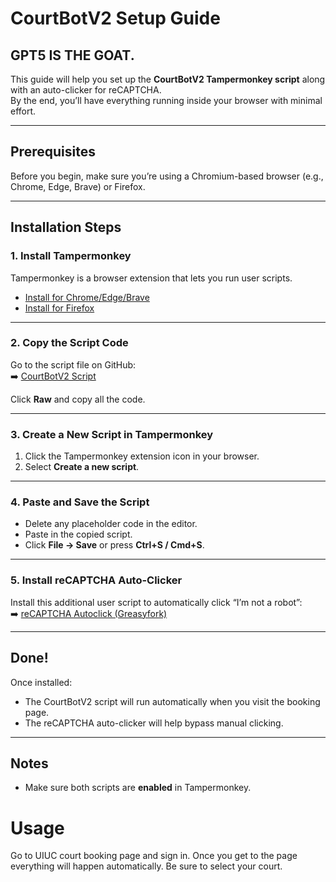 # CourtBotV2 Setup Guide

## GPT5 IS THE GOAT.

This guide will help you set up the **CourtBotV2 Tampermonkey script** along with an auto-clicker for reCAPTCHA.  
By the end, you’ll have everything running inside your browser with minimal effort.

---

## Prerequisites
Before you begin, make sure you’re using a Chromium-based browser (e.g., Chrome, Edge, Brave) or Firefox.

---

## Installation Steps

### 1. Install Tampermonkey
Tampermonkey is a browser extension that lets you run user scripts.  
- [Install for Chrome/Edge/Brave](https://www.tampermonkey.net/?ext=dhdg&browser=chrome)  
- [Install for Firefox](https://www.tampermonkey.net/?ext=dhdg&browser=firefox)  

---

### 2. Copy the Script Code
Go to the script file on GitHub:  
➡️ [CourtBotV2 Script](https://github.com/ryantmk518/CourtBotV2/blob/main/Bot.js)

Click **Raw** and copy all the code.

---

### 3. Create a New Script in Tampermonkey
1. Click the Tampermonkey extension icon in your browser.  
2. Select **Create a new script**.  

---

### 4. Paste and Save the Script
- Delete any placeholder code in the editor.  
- Paste in the copied script.  
- Click **File → Save** or press **Ctrl+S / Cmd+S**.  

---

### 5. Install reCAPTCHA Auto-Clicker
Install this additional user script to automatically click “I’m not a robot”:  
➡️ [reCAPTCHA Autoclick (Greasyfork)](https://greasyfork.org/en/scripts/461650-recaptcha-autoclick)

---

## Done!
Once installed:
- The CourtBotV2 script will run automatically when you visit the booking page.  
- The reCAPTCHA auto-clicker will help bypass manual clicking.  

---

## Notes
- Make sure both scripts are **enabled** in Tampermonkey.

# Usage
Go to UIUC court booking page and sign in. Once you get to the page everything will happen automatically. Be sure to select your court.
